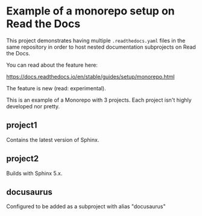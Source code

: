 # Example of a monorepo setup on Read the Docs

This project demonstrates having multiple `.readthedocs.yaml` files in the same repository in order to host nested documentation subprojects on Read the Docs.

You can read about the feature here:

https://docs.readthedocs.io/en/stable/guides/setup/monorepo.html

The feature is new (read: experimental).

This is an example of a Monorepo with 3 projects.
Each project isn't highly developed nor pretty.

project1
--------

Contains the latest version of Sphinx.

project2
--------

Builds with Sphinx 5.x.

docusaurus
----------

Configured to be added as a subproject with alias "docusaurus"
